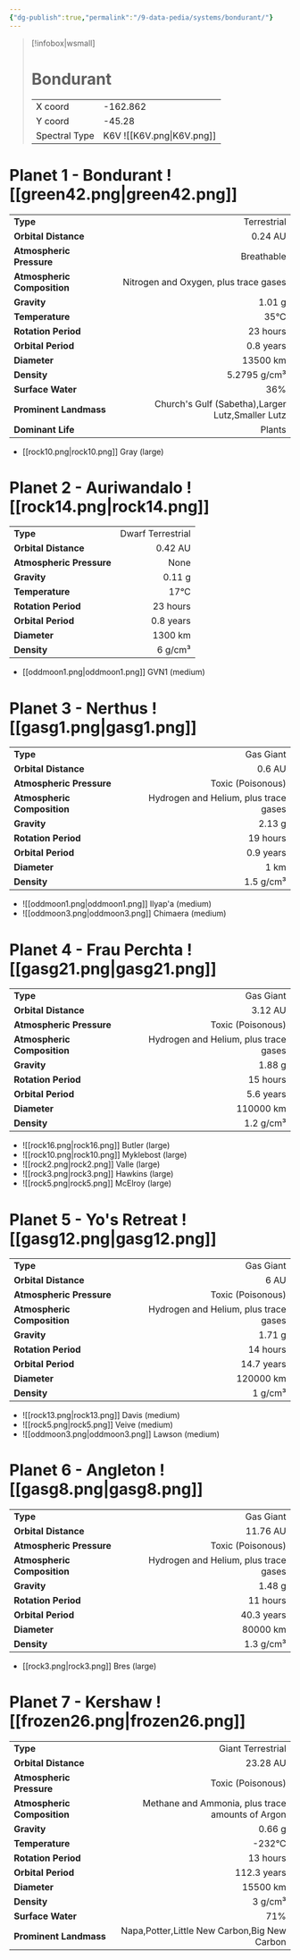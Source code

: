 ```yaml
---
{"dg-publish":true,"permalink":"/9-data-pedia/systems/bondurant/"}
---
```


> [!infobox|wsmall]
> # Bondurant
> | | |
> | - | - |
> | X coord | -162.862 |
> | Y coord| -45.28 |
> | Spectral Type | K6V ![[K6V.png\|K6V.png]] |

# Planet 1 - Bondurant ![[green42.png\|green42.png]]
|                             |                           |
| --------------------------- | -------------------------:|
| **Type**                    |             Terrestrial |
| **Orbital Distance**        |   0.24 AU |
| **Atmospheric Pressure**    |       Breathable |
| **Atmospheric Composition** |      Nitrogen and Oxygen, plus trace gases |
| **Gravity**                 |        1.01 g |
| **Temperature**             |    35°C |
| **Rotation Period**         |  23 hours |
| **Orbital Period** | 0.8 years |
| **Diameter**                |      13500 km | 
| **Density**                 |    5.2795 g/cm³ |
| **Surface Water**           |           36% | 
| **Prominent Landmass**      |         Church's Gulf (Sabetha),Larger Lutz,Smaller Lutz | 
| **Dominant Life**           |         Plants |



- [[rock10.png\|rock10.png]] Gray (large)

# Planet 2 - Auriwandalo ![[rock14.png\|rock14.png]]
|                             |                           |
| --------------------------- | -------------------------:|
| **Type**                    |             Dwarf Terrestrial |
| **Orbital Distance**        |   0.42 AU |
| **Atmospheric Pressure**    |       None |
| **Gravity**                 |        0.11 g |
| **Temperature**             |    17°C |
| **Rotation Period**         |  23 hours |
| **Orbital Period** | 0.8 years |
| **Diameter**                |      1300 km | 
| **Density**                 |    6 g/cm³ |



- [[oddmoon1.png\|oddmoon1.png]] GVN1 (medium)

# Planet 3 - Nerthus ![[gasg1.png\|gasg1.png]]
|                             |                           |
| --------------------------- | -------------------------:|
| **Type**                    |             Gas Giant |
| **Orbital Distance**        |   0.6 AU |
| **Atmospheric Pressure**    |       Toxic (Poisonous) |
| **Atmospheric Composition** |      Hydrogen and Helium, plus trace gases |
| **Gravity**                 |        2.13 g |
| **Rotation Period**         |  19 hours |
| **Orbital Period** | 0.9 years |
| **Diameter**                |      1 km | 
| **Density**                 |    1.5 g/cm³ |



- ![[oddmoon1.png\|oddmoon1.png]] Ilyap'a (medium)
- ![[oddmoon3.png\|oddmoon3.png]] Chimaera (medium)


# Planet 4 - Frau Perchta ![[gasg21.png\|gasg21.png]]
|                             |                           |
| --------------------------- | -------------------------:|
| **Type**                    |             Gas Giant |
| **Orbital Distance**        |   3.12 AU |
| **Atmospheric Pressure**    |       Toxic (Poisonous) |
| **Atmospheric Composition** |      Hydrogen and Helium, plus trace gases |
| **Gravity**                 |        1.88 g |
| **Rotation Period**         |  15 hours |
| **Orbital Period** | 5.6 years |
| **Diameter**                |      110000 km | 
| **Density**                 |    1.2 g/cm³ |



- ![[rock16.png\|rock16.png]] Butler (large)
- ![[rock10.png\|rock10.png]] Myklebost (large)
- ![[rock2.png\|rock2.png]] Valle (large)
- ![[rock3.png\|rock3.png]] Hawkins (large)
- ![[rock5.png\|rock5.png]] McElroy (large)


# Planet 5 - Yo's Retreat ![[gasg12.png\|gasg12.png]]
|                             |                           |
| --------------------------- | -------------------------:|
| **Type**                    |             Gas Giant |
| **Orbital Distance**        |   6 AU |
| **Atmospheric Pressure**    |       Toxic (Poisonous) |
| **Atmospheric Composition** |      Hydrogen and Helium, plus trace gases |
| **Gravity**                 |        1.71 g |
| **Rotation Period**         |  14 hours |
| **Orbital Period** | 14.7 years |
| **Diameter**                |      120000 km | 
| **Density**                 |    1 g/cm³ |



- ![[rock13.png\|rock13.png]] Davis (medium)
- ![[rock5.png\|rock5.png]] Veive (medium)
- ![[oddmoon3.png\|oddmoon3.png]] Lawson (medium)


# Planet 6 - Angleton ![[gasg8.png\|gasg8.png]]
|                             |                           |
| --------------------------- | -------------------------:|
| **Type**                    |             Gas Giant |
| **Orbital Distance**        |   11.76 AU |
| **Atmospheric Pressure**    |       Toxic (Poisonous) |
| **Atmospheric Composition** |      Hydrogen and Helium, plus trace gases |
| **Gravity**                 |        1.48 g |
| **Rotation Period**         |  11 hours |
| **Orbital Period** | 40.3 years |
| **Diameter**                |      80000 km | 
| **Density**                 |    1.3 g/cm³ |



- [[rock3.png\|rock3.png]] Bres (large)

# Planet 7 - Kershaw ![[frozen26.png\|frozen26.png]]
|                             |                           |
| --------------------------- | -------------------------:|
| **Type**                    |             Giant Terrestrial |
| **Orbital Distance**        |   23.28 AU |
| **Atmospheric Pressure**    |       Toxic (Poisonous) |
| **Atmospheric Composition** |      Methane and Ammonia, plus trace amounts of Argon |
| **Gravity**                 |        0.66 g |
| **Temperature**             |    -232°C |
| **Rotation Period**         |  13 hours |
| **Orbital Period** | 112.3 years |
| **Diameter**                |      15500 km | 
| **Density**                 |    3 g/cm³ |
| **Surface Water**           |           71% | 
| **Prominent Landmass**      |         Napa,Potter,Little New Carbon,Big New Carbon | 





